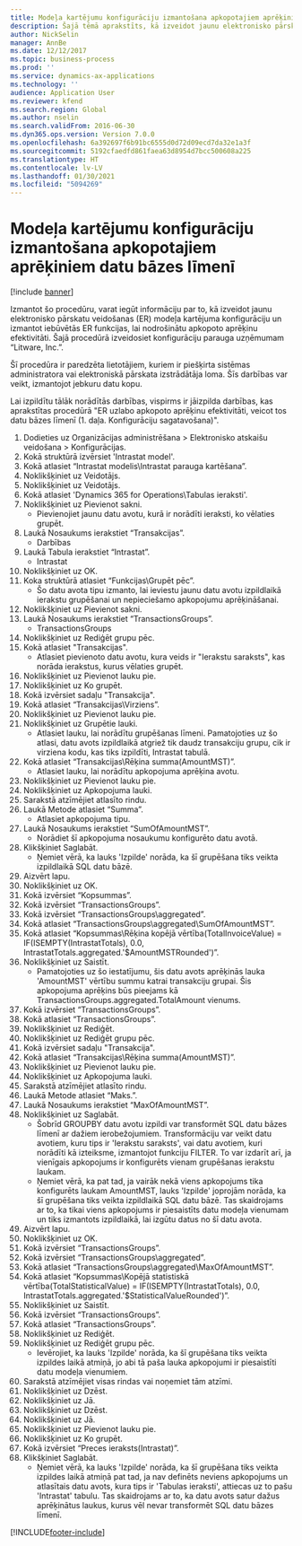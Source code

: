 ```yaml
---
title: Modeļa kartējumu konfigurāciju izmantošana apkopotajiem aprēķiniem datu bāzes līmenī
description: Šajā tēmā aprakstīts, kā izveidot jaunu elektronisko pārskatu veidošanas (ER) modeļa kartējuma konfigurāciju un izmantot iebūvētās ER funkcijas, lai nodrošinātu apkopoto aprēķinu efektivitāti.
author: NickSelin
manager: AnnBe
ms.date: 12/12/2017
ms.topic: business-process
ms.prod: ''
ms.service: dynamics-ax-applications
ms.technology: ''
audience: Application User
ms.reviewer: kfend
ms.search.region: Global
ms.author: nselin
ms.search.validFrom: 2016-06-30
ms.dyn365.ops.version: Version 7.0.0
ms.openlocfilehash: 6a392697f6b91bc6555d0d72d09ecd7da32e1a3f
ms.sourcegitcommit: 5192cfaedfd861faea63d8954d7bcc500608a225
ms.translationtype: HT
ms.contentlocale: lv-LV
ms.lasthandoff: 01/30/2021
ms.locfileid: "5094269"
---
```

# <a name="use-model-mapping-configurations-for-aggregate-calculations-at-the-database-level"></a>Modeļa kartējumu konfigurāciju izmantošana apkopotajiem aprēķiniem datu bāzes līmenī

[!include [banner](../../includes/banner.md)]

Izmantot šo procedūru, varat iegūt informāciju par to, kā izveidot jaunu elektronisko pārskatu veidošanas (ER) modeļa kartējuma konfigurāciju un izmantot iebūvētās ER funkcijas, lai nodrošinātu apkopoto aprēķinu efektivitāti. Šajā procedūrā izveidosiet konfigurāciju parauga uzņēmumam “Litware, Inc.”. 

Šī procedūra ir paredzēta lietotājiem, kuriem ir piešķirta sistēmas administratora vai elektroniskā pārskata izstrādātāja loma. Šīs darbības var veikt, izmantojot jebkuru datu kopu.

 Lai izpildītu tālāk norādītās darbības, vispirms ir jāizpilda darbības, kas aprakstītas procedūrā "ER uzlabo apkopoto aprēķinu efektivitāti, veicot tos datu bāzes līmenī (1. daļa. Konfigurāciju sagatavošana)".

1. Dodieties uz Organizācijas administrēšana > Elektronisko atskaišu veidošana > Konfigurācijas.
2. Kokā struktūrā izvērsiet 'Intrastat model'.
3. Kokā atlasiet “Intrastat modelis\Intrastat parauga kartēšana”.
4. Noklikšķiniet uz Veidotājs.
5. Noklikšķiniet uz Veidotājs.
6. Kokā atlasiet 'Dynamics 365 for Operations\Tabulas ieraksti'.
7. Noklikšķiniet uz Pievienot sakni.
    * Pievienojiet jaunu datu avotu, kurā ir norādīti ieraksti, ko vēlaties grupēt.  
8. Laukā Nosaukums ierakstiet “Transakcijas”.
    * Darbības  
9. Laukā Tabula ierakstiet “Intrastat”.
    * Intrastat  
10. Noklikšķiniet uz OK.
11. Koka struktūrā atlasiet “Funkcijas\Grupēt pēc”.
    * Šo datu avota tipu izmanto, lai ieviestu jaunu datu avotu izpildlaikā ierakstu grupēšanai un nepieciešamo apkopojumu aprēķināšanai.  
12. Noklikšķiniet uz Pievienot sakni.
13. Laukā Nosaukums ierakstiet “TransactionsGroups”.
    * TransactionsGroups  
14. Noklikšķiniet uz Rediģēt grupu pēc.
15. Kokā atlasiet "Transakcijas".
    * Atlasiet pievienoto datu avotu, kura veids ir "Ierakstu saraksts", kas norāda ierakstus, kurus vēlaties grupēt.  
16. Noklikšķiniet uz Pievienot lauku pie.
17. Noklikšķiniet uz Ko grupēt.
18. Kokā izvērsiet sadaļu "Transakcija".
19. Kokā atlasiet “Transakcijas\Virziens”.
20. Noklikšķiniet uz Pievienot lauku pie.
21. Noklikšķiniet uz Grupētie lauki.
    * Atlasiet lauku, lai norādītu grupēšanas līmeni. Pamatojoties uz šo atlasi, datu avots izpildlaikā atgriež tik daudz transakciju grupu, cik ir virziena kodu, kas tiks izpildīti, Intrastat tabulā.  
22. Kokā atlasiet “Transakcijas\Rēķina summa(AmountMST)”.
    * Atlasiet lauku, lai norādītu apkopojuma aprēķina avotu.  
23. Noklikšķiniet uz Pievienot lauku pie.
24. Noklikšķiniet uz Apkopojuma lauki.
25. Sarakstā atzīmējiet atlasīto rindu.
26. Laukā Metode atlasiet “Summa”.
    * Atlasiet apkopojuma tipu.  
27. Laukā Nosaukums ierakstiet “SumOfAmountMST”.
    * Norādiet šī apkopojuma nosaukumu konfigurēto datu avotā.  
28. Klikšķiniet Saglabāt.
    * Ņemiet vērā, ka lauks 'Izpilde' norāda, ka šī grupēšana tiks veikta izpildlaikā SQL datu bāzē.  
29. Aizvērt lapu.
30. Noklikšķiniet uz OK.
31. Kokā izvērsiet “Kopsummas”.
32. Kokā izvērsiet “TransactionsGroups”.
33. Kokā izvērsiet “TransactionsGroups\aggregated”.
34. Kokā atlasiet “TransactionsGroups\aggregated\SumOfAmountMST”.
35. Kokā atlasiet “Kopsummas\Rēķina kopējā vērtība(TotalInvoiceValue) = IF(ISEMPTY(IntrastatTotals), 0.0, IntrastatTotals.aggregated.'$AmountMSTRounded')”.
36. Noklikšķiniet uz Saistīt.
    * Pamatojoties uz šo iestatījumu, šis datu avots aprēķinās lauka 'AmountMST' vērtību summu katrai transakciju grupai. Šis apkopojuma aprēķins būs pieejams kā TransactionsGroups.aggregated.TotalAmount vienums.  
37. Kokā izvērsiet “TransactionsGroups”.
38. Kokā atlasiet “TransactionsGroups”.
39. Noklikšķiniet uz Rediģēt.
40. Noklikšķiniet uz Rediģēt grupu pēc.
41. Kokā izvērsiet sadaļu "Transakcija".
42. Kokā atlasiet “Transakcijas\Rēķina summa(AmountMST)”.
43. Noklikšķiniet uz Pievienot lauku pie.
44. Noklikšķiniet uz Apkopojuma lauki.
45. Sarakstā atzīmējiet atlasīto rindu.
46. Laukā Metode atlasiet “Maks.”.
47. Laukā Nosaukums ierakstiet “MaxOfAmountMST”.
48. Noklikšķiniet uz Saglabāt.
    * Šobrīd GROUPBY datu avotu izpildi var transformēt SQL datu bāzes līmenī ar dažiem ierobežojumiem. Transformāciju var veikt datu avotiem, kuru tips ir 'Ierakstu saraksts', vai datu avotiem, kuri norādīti kā izteiksme, izmantojot funkciju FILTER. To var izdarīt arī, ja vienīgais apkopojums ir konfigurēts vienam grupēšanas ierakstu laukam.  
    * Ņemiet vērā, ka pat tad, ja vairāk nekā viens apkopojums tika konfigurēts laukam AmountMST, lauks 'Izpilde' joprojām norāda, ka šī grupēšana tiks veikta izpildlaikā SQL datu bāzē. Tas skaidrojams ar to, ka tikai viens apkopojums ir piesaistīts datu modeļa vienumam un tiks izmantots izpildlaikā, lai izgūtu datus no šī datu avota.  
49. Aizvērt lapu.
50. Noklikšķiniet uz OK.
51. Kokā izvērsiet “TransactionsGroups”.
52. Kokā izvērsiet “TransactionsGroups\aggregated”.
53. Kokā atlasiet “TransactionsGroups\aggregated\MaxOfAmountMST”.
54. Kokā atlasiet “Kopsummas\Kopējā statistiskā vērtība(TotalStatisticalValue) = IF(ISEMPTY(IntrastatTotals), 0.0, IntrastatTotals.aggregated.'$StatisticalValueRounded')”.
55. Noklikšķiniet uz Saistīt.
56. Kokā izvērsiet “TransactionsGroups”.
57. Kokā atlasiet “TransactionsGroups”.
58. Noklikšķiniet uz Rediģēt.
59. Noklikšķiniet uz Rediģēt grupu pēc.
    * Ievērojiet, ka lauks 'Izpilde' norāda, ka šī grupēšana tiks veikta izpildes laikā atmiņā, jo abi tā paša lauka apkopojumi ir piesaistīti datu modeļa vienumiem.   
60. Sarakstā atzīmējiet visas rindas vai noņemiet tām atzīmi.
61. Noklikšķiniet uz Dzēst.
62. Noklikšķiniet uz Jā.
63. Noklikšķiniet uz Dzēst.
64. Noklikšķiniet uz Jā.
65. Noklikšķiniet uz Pievienot lauku pie.
66. Noklikšķiniet uz Ko grupēt.
67. Kokā izvērsiet “Preces ieraksts(Intrastat)”.
68. Klikšķiniet Saglabāt.
    * Ņemiet vērā, ka lauks 'Izpilde' norāda, ka šī grupēšana tiks veikta izpildes laikā atmiņā pat tad, ja nav definēts neviens apkopojums un atlasītais datu avots, kura tips ir 'Tabulas ieraksti', attiecas uz to pašu 'Intrastat' tabulu. Tas skaidrojams ar to, ka datu avots satur dažus aprēķinātus laukus, kurus vēl nevar transformēt SQL datu bāzes līmenī.  



[!INCLUDE[footer-include](../../../../includes/footer-banner.md)]